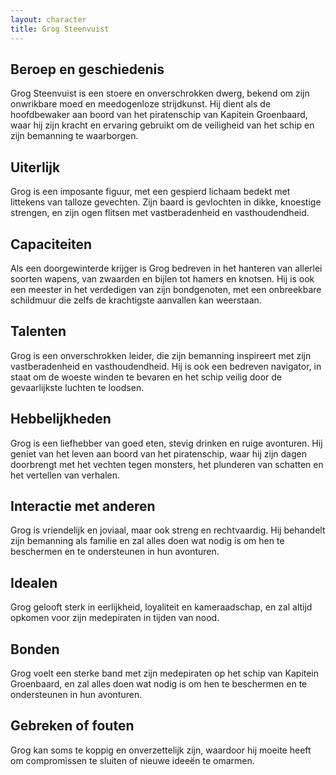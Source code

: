 ```yaml
---
layout: character
title: Grog Steenvuist
---
```


## Beroep en geschiedenis
Grog Steenvuist is een stoere en onverschrokken dwerg, bekend om zijn onwrikbare moed en meedogenloze strijdkunst. Hij dient als de hoofdbewaker aan boord van het piratenschip van Kapitein Groenbaard, waar hij zijn kracht en ervaring gebruikt om de veiligheid van het schip en zijn bemanning te waarborgen.

## Uiterlijk
Grog is een imposante figuur, met een gespierd lichaam bedekt met littekens van talloze gevechten. Zijn baard is gevlochten in dikke, knoestige strengen, en zijn ogen flitsen met vastberadenheid en vasthoudendheid.

## Capaciteiten
Als een doorgewinterde krijger is Grog bedreven in het hanteren van allerlei soorten wapens, van zwaarden en bijlen tot hamers en knotsen. Hij is ook een meester in het verdedigen van zijn bondgenoten, met een onbreekbare schildmuur die zelfs de krachtigste aanvallen kan weerstaan.

## Talenten
Grog is een onverschrokken leider, die zijn bemanning inspireert met zijn vastberadenheid en vasthoudendheid. Hij is ook een bedreven navigator, in staat om de woeste winden te bevaren en het schip veilig door de gevaarlijkste luchten te loodsen.

## Hebbelijkheden
Grog is een liefhebber van goed eten, stevig drinken en ruige avonturen. Hij geniet van het leven aan boord van het piratenschip, waar hij zijn dagen doorbrengt met het vechten tegen monsters, het plunderen van schatten en het vertellen van verhalen.

## Interactie met anderen
Grog is vriendelijk en joviaal, maar ook streng en rechtvaardig. Hij behandelt zijn bemanning als familie en zal alles doen wat nodig is om hen te beschermen en te ondersteunen in hun avonturen.

## Idealen
Grog gelooft sterk in eerlijkheid, loyaliteit en kameraadschap, en zal altijd opkomen voor zijn medepiraten in tijden van nood.

## Bonden
Grog voelt een sterke band met zijn medepiraten op het schip van Kapitein Groenbaard, en zal alles doen wat nodig is om hen te beschermen en te ondersteunen in hun avonturen.

## Gebreken of fouten
Grog kan soms te koppig en onverzettelijk zijn, waardoor hij moeite heeft om compromissen te sluiten of nieuwe ideeën te omarmen.